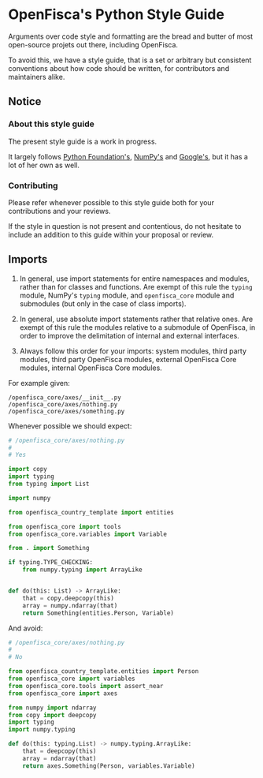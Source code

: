 # OpenFisca's Python Style Guide

Arguments over code style and formatting are the bread and butter of most open-source projets out there, including OpenFisca.

To avoid this, we have a style guide, that is a set or arbitrary but consistent conventions about how code should be written, for contributors and maintainers alike.

## Notice

### About this style guide

The present style guide is a work in progress.

It largely follows [Python Foundation's](https://www.python.org/dev/peps/pep-0008/), [NumPy's](https://numpydoc.readthedocs.io/en/latest/format.html) and [Google's](https://google.github.io/styleguide/pyguide.html), but it has a lot of her own as well.

### Contributing

Please refer whenever possible to this style guide both for your contributions and your reviews.

If the style in question is not present and contentious, do not hesitate to include an addition to this guide within your proposal or review.

## Imports

1. In general, use import statements for entire namespaces and modules, rather than for classes and functions. Are exempt of this rule the `typing` module, NumPy's `typing` module, and `openfisca_core` module and submodules (but only in the case of class imports).

2. In general, use absolute import statements rather that relative ones. Are exempt of this rule the modules relative to a submodule of OpenFisca, in order to improve the delimitation of internal and external interfaces.

3. Always follow this order for your imports: system modules, third party modules, third party OpenFisca modules, external OpenFisca Core modules, internal OpenFisca Core modules.

For example given:

```
/openfisca_core/axes/__init__.py
/openfisca_core/axes/nothing.py
/openfisca_core/axes/something.py
```

Whenever possible we should expect:

```python
# /openfisca_core/axes/nothing.py
#
# Yes

import copy
import typing
from typing import List

import numpy

from openfisca_country_template import entities

from openfisca_core import tools
from openfisca_core.variables import Variable

from . import Something

if typing.TYPE_CHECKING:
    from numpy.typing import ArrayLike


def do(this: List) -> ArrayLike:
    that = copy.deepcopy(this)
    array = numpy.ndarray(that)
    return Something(entities.Person, Variable)
```

And avoid:

```python
# /openfisca_core/axes/nothing.py
#
# No

from openfisca_country_template.entities import Person
from openfisca_core import variables
from openfisca_core.tools import assert_near
from openfisca_core import axes

from numpy import ndarray
from copy import deepcopy
import typing
import numpy.typing

def do(this: typing.List) -> numpy.typing.ArrayLike:
    that = deepcopy(this)
    array = ndarray(that)
    return axes.Something(Person, variables.Variable)
```
